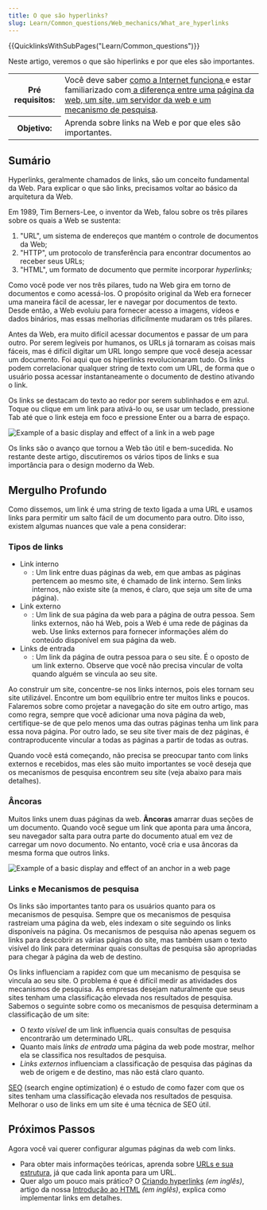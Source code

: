 ```yaml
---
title: O que são hyperlinks?
slug: Learn/Common_questions/Web_mechanics/What_are_hyperlinks
---
```


{{QuicklinksWithSubPages("Learn/Common_questions")}}

Neste artigo, veremos o que são hiperlinks e por que eles são importantes.

<table class="learn-box standard-table">
  <tbody>
    <tr>
      <th scope="row">Pré requisitos:</th>
      <td>
        Você deve saber
        <a href="/en-US/Learn/How_the_Internet_works"
          >como a Internet funciona </a
        >e estar familiarizado com<a
          href="/pt-BR/docs/Learn/page_vs_site_vs_server_vs_search_engine"
        >
          a diferença entre uma página da web, um site, um servidor da web e um
          mecanismo de pesquisa</a
        >.
      </td>
    </tr>
    <tr>
      <th scope="row">Objetivo:</th>
      <td>Aprenda sobre links na Web e por que eles são importantes.</td>
    </tr>
  </tbody>
</table>

## Sumário

Hyperlinks, geralmente chamados de links, são um conceito fundamental da Web. Para explicar o que são links, precisamos voltar ao básico da arquitetura da Web.

Em 1989, Tim Berners-Lee, o inventor da Web, falou sobre os três pilares sobre os quais a Web se sustenta:

1. "URL", um sistema de endereços que mantém o controle de documentos da Web;
2. "HTTP", um protocolo de transferência para encontrar documentos ao receber seus URLs;
3. "HTML", um formato de documento que permite incorporar _hyperlinks;_

Como você pode ver nos três pilares, tudo na Web gira em torno de documentos e como acessá-los. O propósito original da Web era fornecer uma maneira fácil de acessar, ler e navegar por documentos de texto. Desde então, a Web evoluiu para fornecer acesso a imagens, vídeos e dados binários, mas essas melhorias dificilmente mudaram os três pilares.

Antes da Web, era muito difícil acessar documentos e passar de um para outro. Por serem legíveis por humanos, os URLs já tornaram as coisas mais fáceis, mas é difícil digitar um URL longo sempre que você deseja acessar um documento. Foi aqui que os hiperlinks revolucionaram tudo. Os links podem correlacionar qualquer string de texto com um URL, de forma que o usuário possa acessar instantaneamente o documento de destino ativando o link.

Os links se destacam do texto ao redor por serem sublinhados e em azul. Toque ou clique em um link para ativá-lo ou, se usar um teclado, pressione Tab até que o link esteja em foco e pressione Enter ou a barra de espaço.

![Example of a basic display and effect of a link in a web page](link-1.png)

Os links são o avanço que tornou a Web tão útil e bem-sucedida. No restante deste artigo, discutiremos os vários tipos de links e sua importância para o design moderno da Web.

## Mergulho Profundo

Como dissemos, um link é uma string de texto ligada a uma URL e usamos links para permitir um salto fácil de um documento para outro. Dito isso, existem algumas nuances que vale a pena considerar:

### Tipos de links

- Link interno
  - : Um link entre duas páginas da web, em que ambas as páginas pertencem ao mesmo site, é chamado de link interno. Sem links internos, não existe site (a menos, é claro, que seja um site de uma página).
- Link externo
  - : Um link de sua página da web para a página de outra pessoa. Sem links externos, não há Web, pois a Web é uma rede de páginas da web. Use links externos para fornecer informações além do conteúdo disponível em sua página da web.
- Links de entrada
  - : Um link da página de outra pessoa para o seu site. É o oposto de um link externo. Observe que você não precisa vincular de volta quando alguém se vincula ao seu site.

Ao construir um site, concentre-se nos links internos, pois eles tornam seu site utilizável. Encontre um bom equilíbrio entre ter muitos links e poucos. Falaremos sobre como projetar a navegação do site em outro artigo, mas como regra, sempre que você adicionar uma nova página da web, certifique-se de que pelo menos uma das outras páginas tenha um link para essa nova página. Por outro lado, se seu site tiver mais de dez páginas, é contraproducente vincular a todas as páginas a partir de todas as outras.

Quando você está começando, não precisa se preocupar tanto com links externos e recebidos, mas eles são muito importantes se você deseja que os mecanismos de pesquisa encontrem seu site (veja abaixo para mais detalhes).

### Âncoras

Muitos links unem duas páginas da web. **Âncoras** amarrar duas seções de um documento. Quando você segue um link que aponta para uma âncora, seu navegador salta para outra parte do documento atual em vez de carregar um novo documento. No entanto, você cria e usa âncoras da mesma forma que outros links.

![Example of a basic display and effect of an anchor in a web page](link-2.png)

### Links e Mecanismos de pesquisa

Os links são importantes tanto para os usuários quanto para os mecanismos de pesquisa. Sempre que os mecanismos de pesquisa rastreiam uma página da web, eles indexam o site seguindo os links disponíveis na página. Os mecanismos de pesquisa não apenas seguem os links para descobrir as várias páginas do site, mas também usam o texto visível do link para determinar quais consultas de pesquisa são apropriadas para chegar à página da web de destino.

Os links influenciam a rapidez com que um mecanismo de pesquisa se vincula ao seu site. O problema é que é difícil medir as atividades dos mecanismos de pesquisa. As empresas desejam naturalmente que seus sites tenham uma classificação elevada nos resultados de pesquisa. Sabemos o seguinte sobre como os mecanismos de pesquisa determinam a classificação de um site:

- O _texto visível_ de um link influencia quais consultas de pesquisa encontrarão um determinado URL.
- Quanto mais _links de entrada_ uma página da web pode mostrar, melhor ela se classifica nos resultados de pesquisa.
- _Links externos_ influenciam a classificação de pesquisa das páginas da web de origem e de destino, mas não está claro quanto.

[SEO](http://en.wikipedia.org/wiki/Search_engine_optimization) (search engine optimization) é o estudo de como fazer com que os sites tenham uma classificação elevada nos resultados de pesquisa. Melhorar o uso de links em um site é uma técnica de SEO útil.

## Próximos Passos

Agora você vai querer configurar algumas páginas da web com links.

- Para obter mais informações teóricas, aprenda sobre [URLs e sua estrutura](/pt-BR/docs/Learn/Common_questions/What_is_a_URL), já que cada link aponta para um URL.
- Quer algo um pouco mais prático? O [Criando hyperlinks](/pt-BR/docs/Learn/HTML/Introduction_to_HTML/Creating_hyperlinks) _(em inglês)_, artigo da nossa [Introdução ao HTML](/pt-BR/docs/Learn/HTML/Introduction_to_HTML) _(em inglês)_, explica como implementar links em detalhes.
